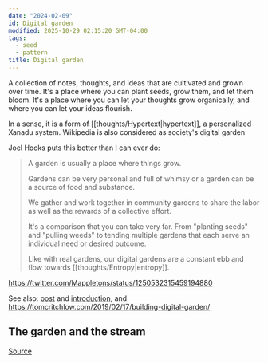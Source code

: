 ```yaml
---
date: "2024-02-09"
id: Digital garden
modified: 2025-10-29 02:15:20 GMT-04:00
tags:
  - seed
  - pattern
title: Digital garden
---
```


A collection of notes, thoughts, and ideas that are cultivated and grown over time. It's a place where you can plant seeds, grow them, and let them bloom. It's a place where you can let your thoughts grow organically, and where you can let your ideas flourish.

In a sense, it is a form of [[thoughts/Hypertext|hypertext]], a personalized Xanadu system. Wikipedia is also considered as society's digital garden

Joel Hooks puts this better than I can ever do:

> A garden is usually a place where things grow.
>
> Gardens can be very personal and full of whimsy or a garden can be a source of food and substance.
>
> We gather and work together in community gardens to share the labor as well as the rewards of a collective effort.
>
> It's a comparison that you can take very far. From "planting seeds" and "pulling weeds" to tending multiple gardens that each serve an individual need or desired outcome.
>
> Like with real gardens, our digital gardens are a constant ebb and flow towards [[thoughts/Entropy|entropy]].

https://twitter.com/Mappletons/status/1250532315459194880

See also: [post](https://maggieappleton.com/garden-history) and [introduction](https://joelhooks.com/digital-garden), and https://tomcritchlow.com/2019/02/17/building-digital-garden/

## The garden and the stream

[Source](https://hapgood.us/2015/10/17/the-garden-and-the-stream-a-technopastoral/)
